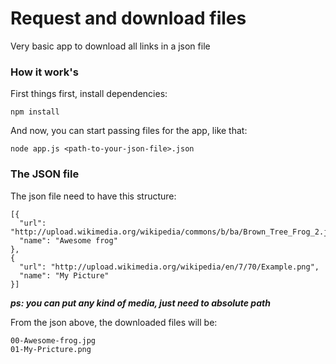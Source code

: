 # Request and download files

Very basic app to download all links in a json file

### How it work's

First things first, install dependencies:

```
npm install
```

And now, you can start passing files for the app, like that:

```
node app.js <path-to-your-json-file>.json
```

### The JSON file

The json file need to have this structure:

```
[{
  "url": "http://upload.wikimedia.org/wikipedia/commons/b/ba/Brown_Tree_Frog_2.jpg",
  "name": "Awesome frog"
},
{
  "url": "http://upload.wikimedia.org/wikipedia/en/7/70/Example.png",
  "name": "My Picture"
}]
```
***ps: you can put any kind of media, just need to absolute path***

From the json above, the downloaded files will be:

```
00-Awesome-frog.jpg
01-My-Pricture.png
```
